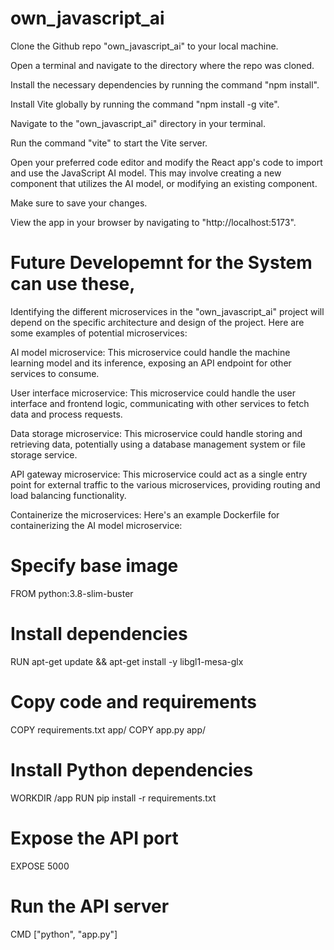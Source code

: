 # own_javascript_ai

Clone the Github repo "own_javascript_ai" to your local machine.

Open a terminal and navigate to the directory where the repo was cloned.

Install the necessary dependencies by running the command "npm install".

Install Vite globally by running the command "npm install -g vite".

Navigate to the "own_javascript_ai" directory in your terminal.

Run the command "vite" to start the Vite server.

Open your preferred code editor and modify the React app's code to import and use the JavaScript AI model. This may involve creating a new component that utilizes the AI model, or modifying an existing component.

Make sure to save your changes.

View the app in your browser by navigating to "http://localhost:5173".



# Future Developemnt for the System can use these,

Identifying the different microservices in the "own_javascript_ai" project will depend on the specific architecture and design of the project. Here are some examples of potential microservices:

AI model microservice: This microservice could handle the machine learning model and its inference, exposing an API endpoint for other services to consume.

User interface microservice: This microservice could handle the user interface and frontend logic, communicating with other services to fetch data and process requests.

Data storage microservice: This microservice could handle storing and retrieving data, potentially using a database management system or file storage service.

API gateway microservice: This microservice could act as a single entry point for external traffic to the various microservices, providing routing and load balancing functionality.

Containerize the microservices:
Here's an example Dockerfile for containerizing the AI model microservice:


# Specify base image
FROM python:3.8-slim-buster

# Install dependencies
RUN apt-get update && apt-get install -y libgl1-mesa-glx

# Copy code and requirements
COPY requirements.txt app/
COPY app.py app/

# Install Python dependencies
WORKDIR /app
RUN pip install -r requirements.txt

# Expose the API port
EXPOSE 5000

# Run the API server
CMD ["python", "app.py"]
